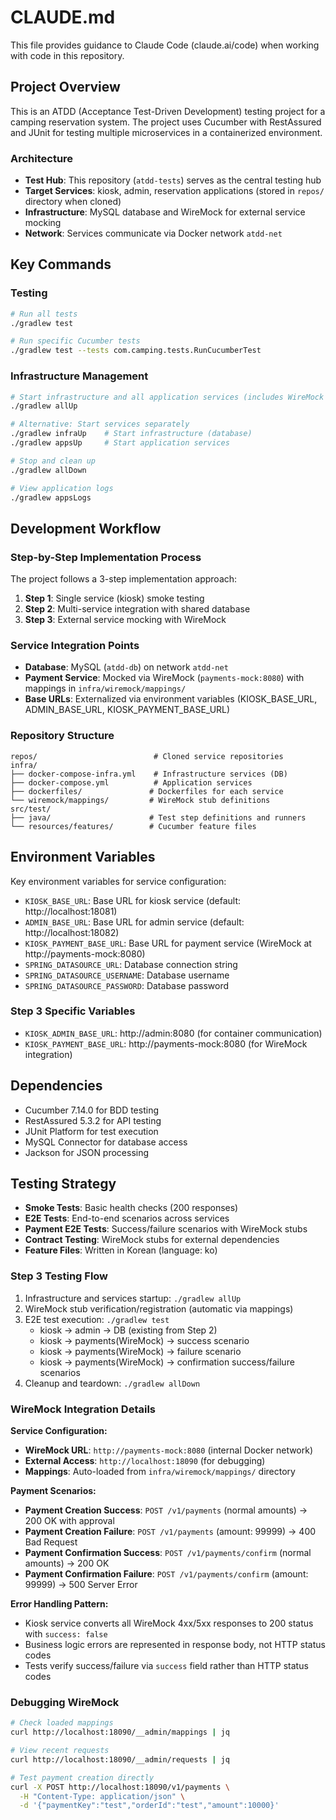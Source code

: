 # CLAUDE.md

This file provides guidance to Claude Code (claude.ai/code) when working with code in this repository.

## Project Overview

This is an ATDD (Acceptance Test-Driven Development) testing project for a camping reservation system. The project uses Cucumber with RestAssured and JUnit for testing multiple microservices in a containerized environment.

### Architecture

- **Test Hub**: This repository (`atdd-tests`) serves as the central testing hub
- **Target Services**: kiosk, admin, reservation applications (stored in `repos/` directory when cloned)
- **Infrastructure**: MySQL database and WireMock for external service mocking
- **Network**: Services communicate via Docker network `atdd-net`

## Key Commands

### Testing

```bash
# Run all tests
./gradlew test

# Run specific Cucumber tests
./gradlew test --tests com.camping.tests.RunCucumberTest
```

### Infrastructure Management

```bash
# Start infrastructure and all application services (includes WireMock for payments)
./gradlew allUp

# Alternative: Start services separately
./gradlew infraUp    # Start infrastructure (database)
./gradlew appsUp     # Start application services

# Stop and clean up
./gradlew allDown

# View application logs
./gradlew appsLogs
```

## Development Workflow

### Step-by-Step Implementation Process

The project follows a 3-step implementation approach:

1. **Step 1**: Single service (kiosk) smoke testing
2. **Step 2**: Multi-service integration with shared database
3. **Step 3**: External service mocking with WireMock

### Service Integration Points

- **Database**: MySQL (`atdd-db`) on network `atdd-net`
- **Payment Service**: Mocked via WireMock (`payments-mock:8080`) with mappings in `infra/wiremock/mappings/`
- **Base URLs**: Externalized via environment variables (KIOSK_BASE_URL, ADMIN_BASE_URL, KIOSK_PAYMENT_BASE_URL)

### Repository Structure

```
repos/                          # Cloned service repositories
infra/
├── docker-compose-infra.yml    # Infrastructure services (DB)
├── docker-compose.yml          # Application services
├── dockerfiles/               # Dockerfiles for each service
└── wiremock/mappings/         # WireMock stub definitions
src/test/
├── java/                      # Test step definitions and runners
└── resources/features/        # Cucumber feature files
```

## Environment Variables

Key environment variables for service configuration:

- `KIOSK_BASE_URL`: Base URL for kiosk service (default: http://localhost:18081)
- `ADMIN_BASE_URL`: Base URL for admin service (default: http://localhost:18082)
- `KIOSK_PAYMENT_BASE_URL`: Base URL for payment service (WireMock at http://payments-mock:8080)
- `SPRING_DATASOURCE_URL`: Database connection string
- `SPRING_DATASOURCE_USERNAME`: Database username
- `SPRING_DATASOURCE_PASSWORD`: Database password

### Step 3 Specific Variables

- `KIOSK_ADMIN_BASE_URL`: http://admin:8080 (for container communication)
- `KIOSK_PAYMENT_BASE_URL`: http://payments-mock:8080 (for WireMock integration)

## Dependencies

- Cucumber 7.14.0 for BDD testing
- RestAssured 5.3.2 for API testing
- JUnit Platform for test execution
- MySQL Connector for database access
- Jackson for JSON processing

## Testing Strategy

- **Smoke Tests**: Basic health checks (200 responses)
- **E2E Tests**: End-to-end scenarios across services
- **Payment E2E Tests**: Success/failure scenarios with WireMock stubs
- **Contract Testing**: WireMock stubs for external dependencies
- **Feature Files**: Written in Korean (language: ko)

### Step 3 Testing Flow

1. Infrastructure and services startup: `./gradlew allUp`
2. WireMock stub verification/registration (automatic via mappings)
3. E2E test execution: `./gradlew test`
   - kiosk → admin → DB (existing from Step 2)
   - kiosk → payments(WireMock) → success scenario
   - kiosk → payments(WireMock) → failure scenario
   - kiosk → payments(WireMock) → confirmation success/failure scenarios
4. Cleanup and teardown: `./gradlew allDown`

### WireMock Integration Details

**Service Configuration:**
- **WireMock URL**: `http://payments-mock:8080` (internal Docker network)
- **External Access**: `http://localhost:18090` (for debugging)
- **Mappings**: Auto-loaded from `infra/wiremock/mappings/` directory

**Payment Scenarios:**
- **Payment Creation Success**: `POST /v1/payments` (normal amounts) → 200 OK with approval
- **Payment Creation Failure**: `POST /v1/payments` (amount: 99999) → 400 Bad Request
- **Payment Confirmation Success**: `POST /v1/payments/confirm` (normal amounts) → 200 OK
- **Payment Confirmation Failure**: `POST /v1/payments/confirm` (amount: 99999) → 500 Server Error

**Error Handling Pattern:**
- Kiosk service converts all WireMock 4xx/5xx responses to 200 status with `success: false`
- Business logic errors are represented in response body, not HTTP status codes
- Tests verify success/failure via `success` field rather than HTTP status codes

### Debugging WireMock

```bash
# Check loaded mappings
curl http://localhost:18090/__admin/mappings | jq

# View recent requests
curl http://localhost:18090/__admin/requests | jq

# Test payment creation directly
curl -X POST http://localhost:18090/v1/payments \
  -H "Content-Type: application/json" \
  -d '{"paymentKey":"test","orderId":"test","amount":10000}'
```
